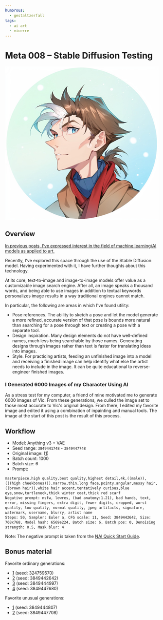 ```yaml
---
humorous:
  - gestaltzerfall
tags:
  - ai art
  - vicerre
---
```


# Meta 008 – Stable Diffusion Testing

<img src="assets/2022-12-29_image-050.png">

## Overview

[In previous posts, I've expressed interest in the field of machine learning/AI models as applied to art.](https://vicerre.tumblr.com/post/691527556781998080/)

Recently, I've explored this space through the use of the Stable Diffusion model. Having experimented with it, I have further thoughts about this technology.

At its core, text-to-image and image-to-image models offer value as a customizable image search engine. After all, an image speaks a thousand words, and being able to use images in addition to textual keywords personalizes image results in a way traditional engines cannot match.

In particular, the following are areas in which I've found utility:

- Pose references. The ability to sketch a pose and let the model generate a more refined, accurate version of that pose is bounds more natural than searching for a pose through text or creating a pose with a separate tool.
- Design inspiration. Many design elements do not have well-defined names, much less being searchable by those names. Generating designs through images rather than text is faster for translating ideas into images.
- Style. For practicing artists, feeding an unfinished image into a model and receiving a finished image can help identify what else the artist needs to include in the image. It can be quite educational to reverse-engineer finished images.

### I Generated 6000 Images of my Character Using AI

As a stress test for my computer, a friend of mine motivated me to generate 6000 images of Vic. From these generations, we culled the image set to those most accurate to Vic's original design. From there, I edited my favorite image and edited it using a combination of inpainting and manual tools. The image at the start of this post is the result of this process.

## Workflow

- Model: Anything v3 + VAE
- Seed range: `3849441748` - `3849447748`
- Original image: ([1](2022-10-30_rendition-027_portrait.md))
- Batch count: 1000
- Batch size: 6
- Prompt:

```
masterpiece,high quality,best quality,highest detail,4k,((male)),(((high cheekbones))),narrow,thin,long face,pointy,angular,messy hair,((brown hair)),white hair accent,tentatively curious,blue eye,snow,turtleneck,thick winter coat,thick red scarf
Negative prompt: nsfw, lowres, (bad anatomy:1.21), bad hands, text, error, missing fingers, extra digit, fewer digits, cropped, worst quality, low quality, normal quality, jpeg artifacts, signature, watermark, username, blurry, artist name
Steps: 50, Sampler: Euler a, CFG scale: 11, Seed: 3849442642, Size: 768x768, Model hash: 6569e224, Batch size: 6, Batch pos: 0, Denoising strength: 0.5, Mask blur: 4
```

Note: The negative prompt is taken from the [NAI Quick Start Guide](https://rentry.org/nai-speedrun).

## Bonus material

Favorite ordinary generations:

- [1](https://i.imgur.com/AwXGv7N.png) (seed: 324759570)
- [2](https://i.imgur.com/GKydx9l.png) (seed: 3849442642)
- [3](https://i.imgur.com/plw53MF.png) (seed: 3849444997)
- [4](https://i.imgur.com/V3bNv95.png) (seed: 3849447680)

Favorite unusual generations:

- [1](https://cdn.discordapp.com/attachments/1031694106717589544/1057477597526753411/tmp6ch8hkps.png) (seed: 3849444807)
- [2](https://cdn.discordapp.com/attachments/601593408183599109/1057520809528279071/tmplkrqxtfm.png) (seed: 3849447708)
